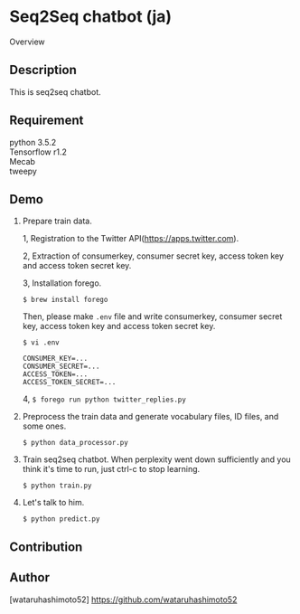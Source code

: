 Seq2Seq chatbot (ja)
====

Overview

## Description
This is seq2seq chatbot.

## Requirement
python 3.5.2  
Tensorflow r1.2  
Mecab  
tweepy  

## Demo

1. Prepare train data.

    1, Registration to the Twitter API(https://apps.twitter.com).

    2, Extraction of consumerkey, consumer secret key, access token key and access token secret key.

    3, Installation forego.

    `$ brew install forego`

    Then, please make `.env` file and write consumerkey, consumer secret key, access token key and access token secret key.

    `$ vi .env` 

    ```
    CONSUMER_KEY=...
    CONSUMER_SECRET=...
    ACCESS_TOKEN=...
    ACCESS_TOKEN_SECRET=...
    ```

    4, `$ forego run python twitter_replies.py`
2. Preprocess the train data and generate vocabulary files, ID files, and some ones.

    `$ python data_processor.py`  

3. Train seq2seq chatbot. When perplexity went down sufficiently and you think it's time to run, just ctrl-c to stop learning. 

    `$ python train.py`

4. Let's talk to him.  

    `$ python predict.py`

    
## Contribution

## Author

[wataruhashimoto52] https://github.com/wataruhashimoto52
